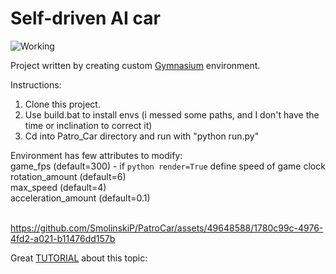 # Self-driven AI car
![Working](https://github.com/SmolinskiP/PatroCar/assets/49648588/1593a9f4-7ad4-4087-99d9-a38efa27e515)

Project written by creating custom [Gymnasium]((https://gymnasium.farama.org/)https://gymnasium.farama.org/) environment.

Instructions:
1. Clone this project.
2. Use build.bat to install envs (i messed some paths, and I don't have the time or inclination to correct it)
3. Cd into Patro_Car directory and run with "python run.py"

Environment has few attributes to modify:<br/>
game_fps (default=300) - if ```python render=True``` define speed of game clock<br/>
rotation_amount (default=6)<br/>
max_speed (default=4)<br/>
acceleration_amount (default=0.1)<br/><br/>

https://github.com/SmolinskiP/PatroCar/assets/49648588/1780c99c-4976-4fd2-a021-b11476dd157b

Great [TUTORIAL](https://www.youtube.com/watch?v=Mut_u40Sqz4&t) about this topic:<br/>

